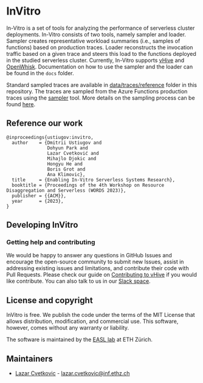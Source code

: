 # InVitro

In-Vitro is a set of tools for analyzing the performance of serverless cluster deployments. In-Vitro consists of two tools, namely sampler and loader. Sampler creates representative workload summaries (i.e., samples of functions) based on production traces. Loader reconstructs the invocation traffic based on a given trace and steers this load to the functions deployed in the studied serverless cluster. Currently, In-Vitro supports [vHive](https://github.com/vhive-serverless/vHive) and [OpenWhisk](https://openwhisk.apache.org/). Documentation on how to use the sampler and the loader can be found in the `docs` folder.

Standard sampled traces are available in [data/traces/reference](data/traces/reference/) folder in this repository. The traces are sampled from the Azure Functions production traces using the [sampler](sampler) tool. More details on the sampling process can be found [here](docs/sampler.md#reference-traces).

## Reference our work

```
@inproceedings{ustiugov:invitro,
  author    = {Dmitrii Ustiugov and
               Dohyun Park and
               Lazar Cvetković and
               Mihajlo Djokic and
               Hongyu He and
               Boris Grot and
               Ana Klimovic},
  title     = {Enabling In-Vitro Serverless Systems Research},
  booktitle = {Proceedings of the 4th Workshop on Resource Disaggregation and Serverless (WORDS 2023)},
  publisher = {{ACM}},
  year      = {2023},
}
```

## Developing InVitro

### Getting help and contributing

We would be happy to answer any questions in GitHub Issues and encourage the open-source community
to submit new Issues, assist in addressing existing issues and limitations, and contribute their code with Pull Requests.
Please check our guide on [Contributing to vHive](https://github.com/vhive-serverless/vHive/docs/contributing_to_vhive.md) if you would like contribute.
You can also talk to us in our [Slack space](https://join.slack.com/t/vhivetutorials/shared_invite/zt-1fk4v71gn-nV5oev5sc9F4fePg3_OZMQ).


## License and copyright

InVitro is free. We publish the code under the terms of the MIT License that allows distribution, modification, and commercial use.
This software, however, comes without any warranty or liability.

The software is maintained by the [EASL lab](https://systems.ethz.ch/research/easl.html) at ETH Zürich.

## Maintainers

* [Lazar Cvetkovic](https://github.com/cvetkovic) - lazar.cvetkovic@inf.ethz.ch